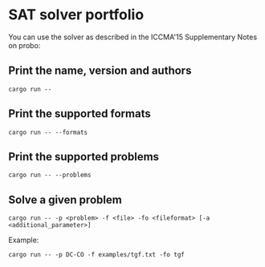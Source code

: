 # SAT solver portfolio

You can use the solver as described in the ICCMA'15 Supplementary Notes on probo:

## Print the name, version and authors
```
cargo run --
```

## Print the supported formats
```
cargo run -- --formats
```

## Print the supported problems
```
cargo run -- --problems
```

## Solve a given problem
```
cargo run -- -p <problem> -f <file> -fo <fileformat> [-a <additional_parameter>]
```
Example:
```
cargo run -- -p DC-CO -f examples/tgf.txt -fo tgf
```